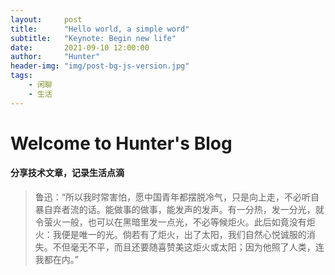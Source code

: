 ```yaml
---
layout:     post
title:      "Hello world, a simple word"
subtitle:   "Keynote: Begin new life"
date:       2021-09-10 12:00:00
author:     "Hunter"
header-img: "img/post-bg-js-version.jpg"
tags:
    - 闲聊
    - 生活
---
```

# Welcome to Hunter's Blog
#### 分享技术文章，记录生活点滴

>鲁迅：“所以我时常害怕，愿中国青年都摆脱冷气，只是向上走，不必听自暴自弃者流的话。能做事的做事，能发声的发声。有一分热，发一分光，就令萤火一般，也可以在黑暗里发一点光，不必等候炬火。此后如竟没有炬火：我便是唯一的光。倘若有了炬火，出了太阳，我们自然心悦诚服的消失。不但毫无不平，而且还要随喜赞美这炬火或太阳；因为他照了人类，连我都在内。”

